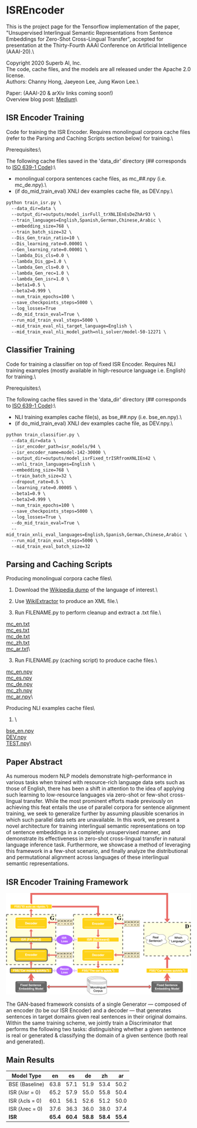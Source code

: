 

# ISREncoder

This is the project page for the Tensorflow implementation of the paper, "Unsupervised Interlingual Semantic Representations from Sentence Embeddings for Zero-Shot Cross-Lingual Transfer", accepted for presentation at the Thirty-Fourth AAAI Conference on Artificial Intelligence (AAAI-20).\

Copyright 2020 Superb AI, Inc.\
The code, cache files, and the models are all released under the Apache 2.0 license.\
Authors: Channy Hong, Jaeyeon Lee, Jung Kwon Lee.\

Paper: (AAAI-20 & arXiv links coming soon!)\
Overview blog post: [Medium](https://medium.com/superb-ai/training-non-english-nlp-models-with-english-training-data-664bbd260681)\

## ISR Encoder Training

Code for training the ISR Encoder. Requires monolingual corpora cache files (refer to the Parsing and Caching Scripts section below) for training.\

Prerequisites:\

The following cache files saved in the 'data_dir' directory (## corresponds to [ISO 639-1 Code](https://en.wikipedia.org/wiki/List_of_ISO_639-1_codes)):\
- monolingual corpora sentences cache files, as mc_##.npy (i.e. mc_de.npy).\
- (if do_mid_train_eval) XNLI dev examples cache file, as DEV.npy.\
```
python train_isr.py \
  --data_dir=data \
  --output_dir=outputs/model_isrFull_trXNLIEnEsDeZhAr93 \
  --train_languages=English,Spanish,German,Chinese,Arabic \
  --embedding_size=768 \
  --train_batch_size=32 \
  --Dis_Gen_train_ratio=10 \
  --Dis_learning_rate=0.00001 \
  --Gen_learning_rate=0.00001 \
  --lambda_Dis_cls=0.0 \
  --lambda_Dis_gp=1.0 \
  --lambda_Gen_cls=0.0 \
  --lambda_Gen_rec=1.0 \
  --lambda_Gen_isr=1.0 \
  --beta1=0.5 \
  --beta2=0.999 \
  --num_train_epochs=100 \
  --save_checkpoints_steps=5000 \
  --log_losses=True
  --do_mid_train_eval=True \
  --run_mid_train_eval_steps=5000 \
  --mid_train_eval_nli_target_language=English \
  --mid_train_eval_nli_model_path=nli_solver/model-50-12271 \
```

## Classifier Training

Code for training a classifier on top of fixed ISR Encoder. Requires NLI training examples (mostly available in high-resource language i.e. English) for training.\

Prerequisites:\

The following cache files saved in the 'data_dir' directory (## corresponds to [ISO 639-1 Code](https://en.wikipedia.org/wiki/List_of_ISO_639-1_codes)):\
- NLI training examples cache file(s), as bse_##.npy (i.e. bse_en.npy).\
- (if do_mid_train_eval) XNLI dev examples cache file, as DEV.npy.\

```
python train_classifier.py \
  --data_dir=data \
  --isr_encoder_path=isr_models/94 \
  --isr_encoder_name=model-142-30000 \
  --output_dir=outputs/model_isrFixed_trISRfromXNLIEn42 \
  --xnli_train_languages=English \
  --embedding_size=768 \
  --train_batch_size=32 \
  --dropout_rate=0.5 \
  --learning_rate=0.00005 \
  --beta1=0.9 \
  --beta2=0.999 \
  --num_train_epochs=100 \
  --save_checkpoints_steps=5000 \
  --log_losses=True \
  --do_mid_train_eval=True \
  --mid_train_xnli_eval_languages=English,Spanish,German,Chinese,Arabic \
  --run_mid_train_eval_steps=5000 \
  --mid_train_eval_batch_size=32
```

## Parsing and Caching Scripts

Producing monolingual corpora cache files\

1. Download the [Wikipedia dump](https://dumps.wikimedia.org/) of the language of interest.\

2. Use [WikiExtractor](https://github.com/attardi/wikiextractor) to produce an XML file.\

2. Run FILENAME.py to perform cleanup and extract a .txt file.\

[mc_en.txt](___)\
[mc_es.txt](___)\
[mc_de.txt](___)\
[mc_zh.txt](___)\
[mc_ar.txt](___)\

3. Run FILENAME.py (caching script) to produce cache files.\

[mc_en.npy](___)\
[mc_es.npy](___)\
[mc_de.npy](___)\
[mc_zh.npy](___)\
[mc_ar.npy](___)\

Producing NLI examples cache files\

1. \

[bse_en.npy](___)\
[DEV.npy](___)\
[TEST.npy](___)\


## Paper Abstract

As numerous modern NLP models demonstrate high-performance in various tasks when trained with resource-rich language data sets such as those of English, there has been a shift in attention to the idea of applying such learning to low-resource languages via zero-shot or few-shot cross-lingual transfer. While the most prominent efforts made previously on achieving this feat entails the use of parallel corpora for sentence alignment training, we seek to generalize further by assuming plausible scenarios in which such parallel data sets are unavailable. In this work, we present a novel architecture for training interlingual semantic representations on top of sentence embeddings in a completely unsupervised manner, and demonstrate its effectiveness in zero-shot cross-lingual transfer in natural language inference task. Furthermore, we showcase a method of leveraging this framework in a few-shot scenario, and finally analyze the distributional and permutational alignment across languages of these interlingual semantic representations.

## ISR Encoder Training Framework

<img src="https://github.com/ChannyHong/ISREncoder/blob/master/imgs/training_flow.png" width="900px"/>

The GAN-based framework consists of a single Generator — composed of an encoder (to be our ISR Encoder) and a decoder — that generates sentences in target domains given real sentences in their original domains. Within the same training scheme, we jointly train a Discriminator that performs the following two tasks: distinguishing whether a given sentence is real or generated & classifying the domain of a given sentence (both real and generated).

## Main Results

Model Type | en | es | de | zh | ar
---------- | :------: | :------: | :------: | :------: | :------:
BSE (Baseline) | 63.8 | 57.1 | 51.9 | 53.4 | 50.2
ISR (λisr = 0) | 65.2 | 57.9 | 55.0 | 55.8 | 50.4
ISR (λcls = 0) | 60.1 | 56.1 | 52.6 | 51.2 | 50.0
ISR (λrec = 0) | 37.6 | 36.3 | 36.0 | 38.0 | 37.4
**ISR** | **65.4** | **60.4** | **58.8** | **58.4** | **55.4**
   

